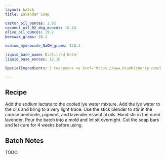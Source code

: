 ```yaml
---
layout: batch
title: Lavender Soap

castor_oil_ounces: 1.92
coconut_oil_92_deg_ounces: 10.24
olive_oil_ounces: 19.2
beeswax_grams: 18.1

sodium_hydroxide_NaOH_grams: 128.3

liquid_base_name: Distilled Water
liquid_base_ounces: 12.16

SpecialIngredients: 2 teaspoons <a href="https://www.brambleberry.com/Sodium-Lactate-P5127.aspx">sodium lactate</a>, 1 teaspoon <a href="https://www.brambleberry.com/queens-purple-mica-p6345.aspx">queen's purple mica</a>, 1 teaspoon <a href="http://amzn.to/1P0vJan">coarse sodium bentonite clay</a>, .25 oz. <a href="https://www.amazon.com/gp/product/B016BHH0OE">dried lavender</a>, 1 oz. lavender <a href="https://www.amazon.com/Natures-Truth-Aromatherapy-Essential-Lavender/dp/B01GSGS2Q8">Nature's Truth brand essential oil</a>.

---
```


## Recipe
Add the sodium lactate to the cooled lye water mixture.  Add the lye water to the oils and bring to a very light trace. Use the stick blender to stir in the course bentonite, pigment, and lavender essential oils. Hand stir in the dried lavender.  Pour the batch into a mold and let sit overnight. Cut the soap bars and let cure for 4 weeks before using.


## Batch Notes
TODO